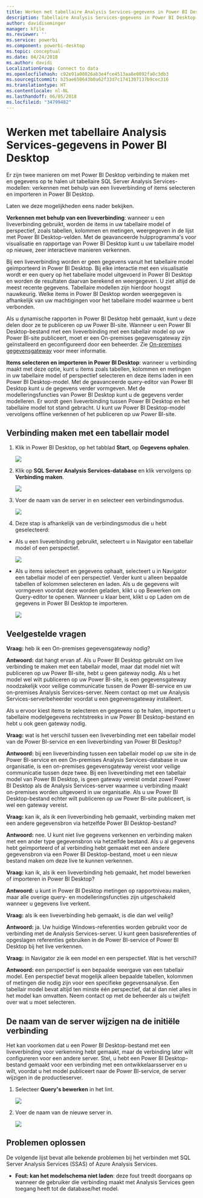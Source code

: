 ```yaml
---
title: Werken met tabellaire Analysis Services-gegevens in Power BI Desktop
description: Tabellaire Analysis Services-gegevens in Power BI Desktop
author: davidiseminger
manager: kfile
ms.reviewer: ''
ms.service: powerbi
ms.component: powerbi-desktop
ms.topic: conceptual
ms.date: 04/24/2018
ms.author: davidi
LocalizationGroup: Connect to data
ms.openlocfilehash: c92e91a08026ab3e4fce4513aa8e0892fa0c3db3
ms.sourcegitcommit: b25ae650643b0a62f33d7c1741307137b9cec316
ms.translationtype: HT
ms.contentlocale: nl-NL
ms.lasthandoff: 06/05/2018
ms.locfileid: "34799482"
---
```

# <a name="using-analysis-services-tabular-data-in-power-bi-desktop"></a>Werken met tabellaire Analysis Services-gegevens in Power BI Desktop
Er zijn twee manieren om met Power BI Desktop verbinding te maken met en gegevens op te halen uit tabellaire SQL Server Analysis Services-modellen: verkennen met behulp van een liveverbinding of items selecteren en importeren in Power BI Desktop.

Laten we deze mogelijkheden eens nader bekijken.

**Verkennen met behulp van een liveverbinding**: wanneer u een liveverbinding gebruikt, worden de items in uw tabellaire model of perspectief, zoals tabellen, kolommen en metingen, weergegeven in de lijst met Power BI Desktop-velden. Met de geavanceerde hulpprogramma's voor visualisatie en rapportage van Power BI Desktop kunt u uw tabellaire model op nieuwe, zeer interactieve manieren verkennen.

Bij een liveverbinding worden er geen gegevens vanuit het tabellaire model geïmporteerd in Power BI Desktop. Bij elke interactie met een visualisatie wordt er een query op het tabellaire model uitgevoerd in Power BI Desktop en worden de resultaten daarvan berekend en weergegeven. U ziet altijd de meest recente gegevens. Tabellaire modellen zijn hierdoor hoogst nauwkeurig. Welke items in Power BI Desktop worden weergegeven is afhankelijk van uw machtigingen voor het tabellaire model waarmee u bent verbonden.

Als u dynamische rapporten in Power BI Desktop hebt gemaakt, kunt u deze delen door ze te publiceren op uw Power BI-site. Wanneer u een Power BI Desktop-bestand met een liveverbinding met een tabellair model op uw Power BI-site publiceert, moet er een On-premises gegevensgateway zijn geïnstalleerd en geconfigureerd door een beheerder. Zie [On-premises gegevensgateway](service-gateway-onprem.md) voor meer informatie.

**Items selecteren en importeren in Power BI Desktop**: wanneer u verbinding maakt met deze optie, kunt u items zoals tabellen, kolommen en metingen in uw tabellaire model of perspectief selecteren en deze items laden in een Power BI Desktop-model. Met de geavanceerde query-editor van Power BI Desktop kunt u de gegevens verder vormgeven. Met de modelleringsfuncties van Power BI Desktop kunt u de gegevens verder modelleren. Er wordt geen liveverbinding tussen Power BI Desktop en het tabellaire model tot stand gebracht. U kunt uw Power BI Desktop-model vervolgens offline verkennen of het publiceren op uw Power BI-site.

## <a name="to-connect-to-a-tabular-model"></a>Verbinding maken met een tabellair model
1. Klik in Power BI Desktop, op het tabblad **Start**, op **Gegevens ophalen**.
   
   ![](media/desktop-analysis-services-tabular-data/pbid_sqlas_getdata.png)
2. Klik op **SQL Server Analysis Services-database** en klik vervolgens op **Verbinding maken**.
   
   ![](media/desktop-analysis-services-tabular-data/pbid_sqlas_getdata_as.png)
3. Voer de naam van de server in en selecteer een verbindingsmodus. 
   
   ![](media/desktop-analysis-services-tabular-data/pbid_sqlas_getdata_as_server.png)
4. Deze stap is afhankelijk van de verbindingsmodus die u hebt geselecteerd:

* Als u een liveverbinding gebruikt, selecteert u in Navigator een tabellair model of een perspectief.
  
  ![](media/desktop-analysis-services-tabular-data/pbid_sqlas_getdata_as_live.png)
* Als u items selecteert en gegevens ophaalt, selecteert u in Navigator een tabellair model of een perspectief. Verder kunt u alleen bepaalde tabellen of kolommen selecteren en laden. Als u de gegevens wilt vormgeven voordat deze worden geladen, klikt u op Bewerken om Query-editor te openen. Wanneer u klaar bent, klikt u op Laden om de gegevens in Power BI Desktop te importeren.

  ![](media/desktop-analysis-services-tabular-data/pbid_sqlas_getdata_as_select.png)

## <a name="frequently-asked-questions"></a>Veelgestelde vragen
**Vraag:** heb ik een On-premises gegevensgateway nodig?

**Antwoord:** dat hangt ervan af. Als u Power BI Desktop gebruikt om live verbinding te maken met een tabellair model, maar dat model niet wilt publiceren op uw Power BI-site, hebt u geen gateway nodig. Als u het model wel wilt publiceren op uw Power BI-site, is een gegevensgateway noodzakelijk voor veilige communicatie tussen de Power BI-service en uw on-premises Analysis Services-server. Neem contact op met uw Analysis Services-serverbeheerder voordat u een gegevensgateway installeert.

Als u ervoor kiest items te selecteren en gegevens op te halen, importeert u tabellaire modelgegevens rechtstreeks in uw Power BI Desktop-bestand en hebt u ook geen gateway nodig.

**Vraag:** wat is het verschil tussen een liveverbinding met een tabellair model van de Power BI-service en een liveverbinding van Power BI Desktop?

**Antwoord:** bij een liveverbinding tussen een tabellair model op uw site in de Power BI-service en een On-premises Analysis Services-database in uw organisatie, is een on-premises gegevensgateway vereist voor veilige communicatie tussen deze twee. Bij een liveverbinding met een tabellair model van Power BI Desktop, is geen gateway vereist omdat zowel Power BI Desktop als de Analysis Services-server waarmee u verbinding maakt on-premises worden uitgevoerd in uw organisatie. Als u uw Power BI Desktop-bestand echter wilt publiceren op uw Power BI-site publiceert, is wel een gateway vereist.

**Vraag:** kan ik, als ik een liveverbinding heb gemaakt, verbinding maken met een andere gegevensbron via hetzelfde Power BI Desktop-bestand?

**Antwoord:** nee. U kunt niet live gegevens verkennen en verbinding maken met een ander type gegevensbron via hetzelfde bestand. Als u al gegevens hebt geïmporteerd of al verbinding hebt gemaakt met een andere gegevensbron via een Power BI Desktop-bestand, moet u een nieuw bestand maken om deze live te kunnen verkennen.

**Vraag:** kan ik, als ik een liveverbinding heb gemaakt, het model bewerken of importeren in Power BI Desktop?

**Antwoord:** u kunt in Power BI Desktop metingen op rapportniveau maken, maar alle overige query- en modelleringsfuncties zijn uitgeschakeld wanneer u gegevens live verkent.

**Vraag:** als ik een liveverbinding heb gemaakt, is die dan wel veilig?

**Antwoord:** ja. Uw huidige Windows-referenties worden gebruikt voor de verbinding met de Analysis Services-server. U kunt geen basisreferenties of opgeslagen referenties gebruiken in de Power BI-service of Power BI Desktop bij het live verkennen.

**Vraag:** in Navigator zie ik een model en een perspectief. Wat is het verschil?

**Antwoord:** een perspectief is een bepaalde weergave van een tabellair model. Een perspectief bevat mogelijk alleen bepaalde tabellen, kolommen of metingen die nodig zijn voor een specifieke gegevensanalyse. Een tabellair model bevat altijd ten minste één perspectief, dat al dan niet alles in het model kan omvatten. Neem contact op met de beheerder als u twijfelt over wat u moet selecteren.

## <a name="to-change-the-server-name-after-initial-connection"></a>De naam van de server wijzigen na de initiële verbinding
Het kan voorkomen dat u een Power BI Desktop-bestand met een liveverbinding voor verkenning hebt gemaakt, maar de verbinding later wilt configureren voor een andere server. Stel, u hebt een Power BI Desktop-bestand gemaakt voor een verbinding met een ontwikkelaarsserver en u wilt, voordat u het model publiceert naar de Power BI-service, de server wijzigen in de productieserver.

1. Selecteer **Query's bewerken** in het lint.
   
   ![](media/desktop-analysis-services-tabular-data/pbid_sqlas_chname_editquery.png)
2. Voer de naam van de nieuwe server in.
   
   ![](media/desktop-analysis-services-tabular-data/pbid_sqlas_chname_dialog.png)
   
   
## <a name="troubleshooting"></a>Problemen oplossen 
De volgende lijst bevat alle bekende problemen bij het verbinden met SQL Server Analysis Services (SSAS) of Azure Analysis Services. 

* **Fout: kan het modelschema niet laden**: deze fout treedt doorgaans op wanneer de gebruiker die verbinding maakt met Analysis Services geen toegang heeft tot de database/het model.

